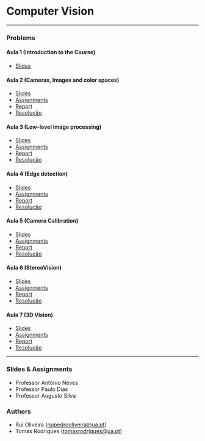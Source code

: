 # Computer Vision

---
### Problems 
#### Aula 1 (Introduction to the Course)
* [Slides](https://github.com/toomyy94/CV1617-68779-68129/blob/master/docs/slides/VC1617-lecture01.pdf)

#### Aula 2 (Cameras, Images and color spaces)
* [Slides](https://github.com/toomyy94/CV1617-68779-68129/blob/master/docs/slides/VC1617-lecture02.pdf)
* [Assignments](https://github.com/toomyy94/CV1617-68779-68129/blob/master/docs/enunciation/VC1617-exercises02.pdf)
* [Report](https://github.com/toomyy94/CV1617-68779-68129/blob/master/docs/reports/pdfs/VC1617_report_class2.pdf)
* [Resolução](https://github.com/toomyy94/CV1617-68779-68129/tree/master/aula2)

#### Aula 3 (Low-level image processing)
* [Slides](https://github.com/toomyy94/CV1617-68779-68129/blob/master/docs/slides/VC1617-lecture03.pdf)
* [Assignments](https://github.com/toomyy94/CV1617-68779-68129/blob/master/docs/enunciation/VC1617-exercises03.pdf)
* [Report](https://github.com/toomyy94/CV1617-68779-68129/blob/master/docs/reports/pdfs/VC1617_report_class4.pdf)
* [Resolução](https://github.com/toomyy94/CV1617-68779-68129/tree/master/aula3)

#### Aula 4 (Edge detection)
* [Slides](https://github.com/toomyy94/CV1617-68779-68129/blob/master/docs/slides/VC1617-lecture04.pdf)
* [Assignments](https://github.com/toomyy94/CV1617-68779-68129/blob/master/docs/enunciation/VC1617-exercises04.pdf)
* [Report](https://github.com/toomyy94/CV1617-68779-68129/blob/master/docs/reports/pdfs/VC1617_report_class4.pdf)
* [Resolução](https://github.com/toomyy94/CV1617-68779-68129/tree/master/aula4)

#### Aula 5 (Camera Calibration)
* [Slides](https://github.com/toomyy94/CV1617-68779-68129/blob/master/docs/slides/VC1617-lecture05.pdf)
* [Assignments](https://github.com/toomyy94/CV1617-68779-68129/blob/master/docs/enunciation/VC1617-exercises05.pdf)
* [Report](https://github.com/toomyy94/CV1617-68779-68129/blob/master/docs/reports/pdfs/VC1617_report_class5.pdf)
* [Resolução](https://github.com/toomyy94/CV1617-68779-68129/tree/master/aula5)


#### Aula 6 (StereoVision)
* [Slides](https://github.com/toomyy94/CV1617-68779-68129/blob/master/docs/slides/VC1617-lecture06.pdf)
* [Assignments](https://github.com/toomyy94/CV1617-68779-68129/blob/master/docs/enunciation/VC1617-exercises06.pdf)
* [Report](https://github.com/toomyy94/CV1617-68779-68129/blob/master/docs/reports/pdfs/VC1617_report_class6.pdf)
* [Resolução](https://github.com/toomyy94/CV1617-68779-68129/tree/master/aula6)


#### Aula 7 (3D Vision)
* [Slides](https://github.com/toomyy94/CV1617-68779-68129/blob/master/docs/slides/VC1617-lecture07.pdf)
* [Assignments](https://github.com/toomyy94/CV1617-68779-68129/blob/master/docs/enunciation/VC1617-exercises07.pdf)
* [Report](https://github.com/toomyy94/CV1617-68779-68129/blob/master/docs/reports/pdfs/VC1617_report_class7.pdf)
* [Resolução](https://github.com/toomyy94/CV1617-68779-68129/tree/master/aula7)



---

### Slides & Assignments

* Professor António Neves
* Professor Paulo Dias
* Professor Augusto Silva


### Authors

* Rui Oliveira (ruipedrooliveira@ua.pt)
* Tomás Rodrigues (tomasrodrigues@ua.pt)

